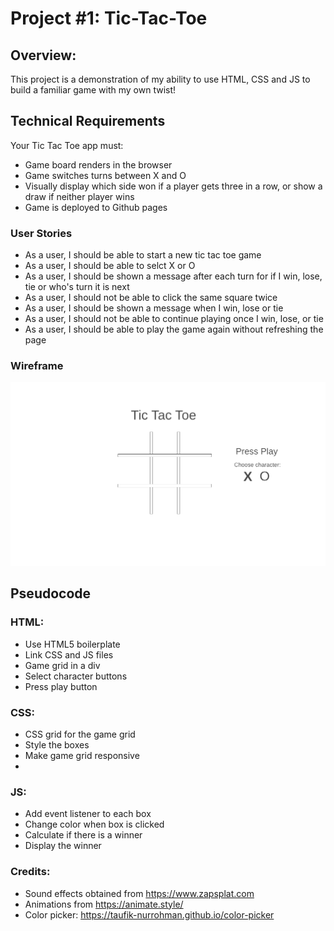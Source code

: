 # Project #1: Tic-Tac-Toe

## Overview:

This project is a demonstration of my ability to use HTML, CSS and JS to build a familiar game with my own twist!




## Technical Requirements

Your Tic Tac Toe app must:
- Game board renders in the browser
- Game switches turns between X and O
- Visually display which side won if a player gets three in a row, or show a draw if neither player wins
- Game is deployed to Github pages


### User Stories
- As a user, I should be able to start a new tic tac toe game
- As a user, I should be able to selct X or O
- As a user, I should be shown a message after each turn for if I win, lose, tie or who's turn it is next
- As a user, I should not be able to click the same square twice
- As a user, I should be shown a message when I win, lose or tie
- As a user, I should not be able to continue playing once I win, lose, or tie
- As a user, I should be able to play the game again without refreshing the page


### Wireframe

![wireframe image](https://github.com/MikeW137/tic-tac-toe/blob/468df9b9e0033850f54077729f35feb52872ba50/images/wireframe.PNG)

## Pseudocode

### HTML:
- Use HTML5 boilerplate
- Link CSS and JS files
- Game grid in a div
- Select character buttons
- Press play button

### CSS:
- CSS grid for the game grid
- Style the boxes
- Make game grid responsive
- 

### JS: 
- Add event listener to each box
- Change color when box is clicked
- Calculate if there is a winner
- Display the winner


### Credits:
- Sound effects obtained from https://www.zapsplat.com
- Animations from https://animate.style/
- Color picker: https://taufik-nurrohman.github.io/color-picker